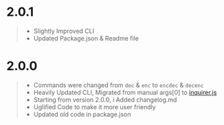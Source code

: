 # 2.0.1
>   -    Slightly Improved CLI
>   -    Updated Package.json & Readme file

# 2.0.0
>   -    Commands were changed from `dec` & `enc` to `encdec` & `decenc`
>   -    Heavily Updated CLI, Migrated from manual args[0] to [inquirer.js](https://www.npmjs.com/package/inquirer)
>   -    Starting from version 2.0.0, i Added changelog.md
>   -    Uglified Code to make it more user friendly
>   -    Updated old code in package.json
